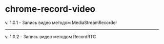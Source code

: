# chrome-record-video

v. 1.0.1  - Запись видео методом MediaStreamRecorder

------------------

v. 1.0.2  - Запись видео методом RecordRTC
